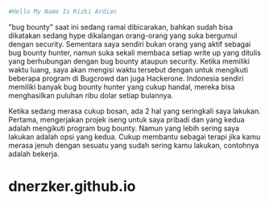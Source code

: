 ```bash
#Hello My Name Is Rizki Ardian
```

"bug bounty" saat ini sedang ramai dibicarakan, bahkan sudah bisa dikatakan sedang hype dikalangan orang-orang yang suka bergumul dengan security. Sementara saya sendiri bukan orang yang aktif sebagai bug bounty hunter, namun suka sekali membaca setiap write up yang ditulis yang berhubungan dengan bug bounty ataupun security. Ketika memiliki waktu luang, saya akan mengisi waktu tersebut dengan untuk mengikuti beberapa program di Bugcrowd dan juga Hackerone. Indonesia sendiri memiliki banyak bug bounty hunter yang cukup handal, mereka bisa menghasilkan puluhan ribu dolar setiap bulannya.

Ketika sedang merasa cukup bosan, ada 2 hal yang seringkali saya lakukan. Pertama, mengerjakan projek iseng untuk saya pribadi dan yang kedua adalah mengikuti program bug bounty. Namun yang lebih sering saya lakukan adalah opsi yang kedua. Cukup membantu sebagai terapi jika kamu merasa jenuh dengan sesuatu yang sudah sering kamu lakukan, contohnya adalah bekerja.


# dnerzker.github.io
